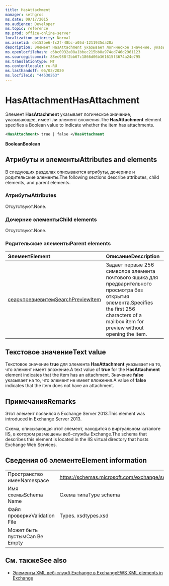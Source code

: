 ```yaml
---
title: HasAttachment
manager: sethgros
ms.date: 09/17/2015
ms.audience: Developer
ms.topic: reference
ms.prod: office-online-server
localization_priority: Normal
ms.assetid: de152be6-fc2f-48bc-a05d-1211935da20a
description: Элемент HasAttachment указывает логическое значение, указывающее, имеет ли элемент вложения.
ms.openlocfilehash: c6bc0932a08a1bbec215bb8a974ed746d2961123
ms.sourcegitcommit: 88ec988f2bb67c1866d06b361615f3674a24e795
ms.translationtype: MT
ms.contentlocale: ru-RU
ms.lasthandoff: 06/03/2020
ms.locfileid: "44530263"
---
```

# <a name="hasattachment"></a><span data-ttu-id="4a681-103">HasAttachment</span><span class="sxs-lookup"><span data-stu-id="4a681-103">HasAttachment</span></span>

<span data-ttu-id="4a681-104">Элемент **HasAttachment** указывает логическое значение, указывающее, имеет ли элемент вложения.</span><span class="sxs-lookup"><span data-stu-id="4a681-104">The **HasAttachment** element specifies a Boolean value to indicate whether the item has attachments.</span></span> 
  
```XML
<HasAttachment> true | false </HasAttachment
```

 <span data-ttu-id="4a681-105">**Boolean**</span><span class="sxs-lookup"><span data-stu-id="4a681-105">**Boolean**</span></span>
## <a name="attributes-and-elements"></a><span data-ttu-id="4a681-106">Атрибуты и элементы</span><span class="sxs-lookup"><span data-stu-id="4a681-106">Attributes and elements</span></span>

<span data-ttu-id="4a681-107">В следующих разделах описываются атрибуты, дочерние и родительские элементы.</span><span class="sxs-lookup"><span data-stu-id="4a681-107">The following sections describe attributes, child elements, and parent elements.</span></span>
  
### <a name="attributes"></a><span data-ttu-id="4a681-108">Атрибуты</span><span class="sxs-lookup"><span data-stu-id="4a681-108">Attributes</span></span>

<span data-ttu-id="4a681-109">Отсутствуют.</span><span class="sxs-lookup"><span data-stu-id="4a681-109">None.</span></span>
  
### <a name="child-elements"></a><span data-ttu-id="4a681-110">Дочерние элементы</span><span class="sxs-lookup"><span data-stu-id="4a681-110">Child elements</span></span>

<span data-ttu-id="4a681-111">Отсутствуют.</span><span class="sxs-lookup"><span data-stu-id="4a681-111">None.</span></span>
  
### <a name="parent-elements"></a><span data-ttu-id="4a681-112">Родительские элементы</span><span class="sxs-lookup"><span data-stu-id="4a681-112">Parent elements</span></span>

|<span data-ttu-id="4a681-113">**Элемент**</span><span class="sxs-lookup"><span data-stu-id="4a681-113">**Element**</span></span>|<span data-ttu-id="4a681-114">**Описание**</span><span class="sxs-lookup"><span data-stu-id="4a681-114">**Description**</span></span>|
|:-----|:-----|
|[<span data-ttu-id="4a681-115">сеарчпревиевитем</span><span class="sxs-lookup"><span data-stu-id="4a681-115">SearchPreviewItem</span></span>](searchpreviewitem.md) <br/> |<span data-ttu-id="4a681-116">Задает первые 256 символов элемента почтового ящика для предварительного просмотра без открытия элемента.</span><span class="sxs-lookup"><span data-stu-id="4a681-116">Specifies the first 256 characters of a mailbox item for preview without opening the item.</span></span>  <br/> |
   
## <a name="text-value"></a><span data-ttu-id="4a681-117">Текстовое значение</span><span class="sxs-lookup"><span data-stu-id="4a681-117">Text value</span></span>

<span data-ttu-id="4a681-118">Текстовое значение **true** для элемента **HasAttachment** указывает на то, что элемент имеет вложение.</span><span class="sxs-lookup"><span data-stu-id="4a681-118">A text value of **true** for the **HasAttachment** element indicates that the item has an attachment.</span></span> <span data-ttu-id="4a681-119">Значение **false** указывает на то, что элемент не имеет вложения.</span><span class="sxs-lookup"><span data-stu-id="4a681-119">A value of **false** indicates that the item does not have an attachment.</span></span> 
  
## <a name="remarks"></a><span data-ttu-id="4a681-120">Примечания</span><span class="sxs-lookup"><span data-stu-id="4a681-120">Remarks</span></span>

<span data-ttu-id="4a681-121">Этот элемент появился в Exchange Server 2013.</span><span class="sxs-lookup"><span data-stu-id="4a681-121">This element was introduced in Exchange Server 2013.</span></span>
  
<span data-ttu-id="4a681-122">Схема, описывающая этот элемент, находится в виртуальном каталоге IIS, в котором размещены веб-службы Exchange.</span><span class="sxs-lookup"><span data-stu-id="4a681-122">The schema that describes this element is located in the IIS virtual directory that hosts Exchange Web Services.</span></span>
  
## <a name="element-information"></a><span data-ttu-id="4a681-123">Сведения об элементе</span><span class="sxs-lookup"><span data-stu-id="4a681-123">Element information</span></span>

|||
|:-----|:-----|
|<span data-ttu-id="4a681-124">Пространство имен</span><span class="sxs-lookup"><span data-stu-id="4a681-124">Namespace</span></span>  <br/> |https://schemas.microsoft.com/exchange/services/2006/types  <br/> |
|<span data-ttu-id="4a681-125">Имя схемы</span><span class="sxs-lookup"><span data-stu-id="4a681-125">Schema Name</span></span>  <br/> |<span data-ttu-id="4a681-126">Схема типа</span><span class="sxs-lookup"><span data-stu-id="4a681-126">Type schema</span></span>  <br/> |
|<span data-ttu-id="4a681-127">Файл проверки</span><span class="sxs-lookup"><span data-stu-id="4a681-127">Validation File</span></span>  <br/> |<span data-ttu-id="4a681-128">Types. xsd</span><span class="sxs-lookup"><span data-stu-id="4a681-128">types.xsd</span></span>  <br/> |
|<span data-ttu-id="4a681-129">Может быть пустым</span><span class="sxs-lookup"><span data-stu-id="4a681-129">Can Be Empty</span></span>  <br/> ||
   
## <a name="see-also"></a><span data-ttu-id="4a681-130">См. также</span><span class="sxs-lookup"><span data-stu-id="4a681-130">See also</span></span>



- [<span data-ttu-id="4a681-131">Элементы XML веб-служб Exchange в Exchange</span><span class="sxs-lookup"><span data-stu-id="4a681-131">EWS XML elements in Exchange</span></span>](ews-xml-elements-in-exchange.md)

